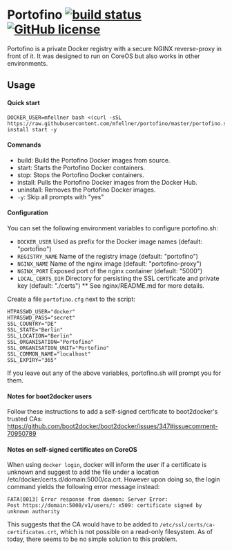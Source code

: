 # Portofino [![build status](https://circleci.com/gh/mfellner/portofino.svg?style=svg)](https://circleci.com/gh/mfellner/portofino) [![GitHub license](https://img.shields.io/github/license/mfellner/portofino.svg?style=flat-square)](https://github.com/mfellner/portofino/blob/master/LICENSE)

Portofino is a private Docker registry with a secure NGINX reverse-proxy in front of it.
It was designed to run on CoreOS but also works in other environments.

## Usage

#### Quick start

    DOCKER_USER=mfellner bash <(curl -sSL https://raw.githubusercontent.com/mfellner/portofino/master/portofino.sh) install start -y

#### Commands
  * build: Build the Portofino Docker images from source.
  * start: Starts the Portofino Docker containers.
  * stop: Stops the Portofino Docker containers.
  * install: Pulls the Portofino Docker images from the Docker Hub.
  * uninstall: Removes the Portofino Docker images.
  * `-y`: Skip all prompts with "yes"

#### Configuration

You can set the following environment variables to configure portofino.sh:

* `DOCKER_USER` Used as prefix for the Docker image names (default: "portofino")
* `REGISTRY_NAME` Name of the registry image (default: "portofino")
* `NGINX_NAME` Name of the nginx image (default: "portofino-proxy")
* `NGINX_PORT` Exposed port of the nginx container (default: "5000")
* `LOCAL_CERTS_DIR` Directory for persisting the SSL certificate and private key (default: "./certs")
  ** See nginx/README.md for more details.

Create a file `portofino.cfg` next to the script:

    HTPASSWD_USER="docker"
    HTPASSWD_PASS="secret"
    SSL_COUNTRY="DE"
    SSL_STATE="Berlin"
    SSL_LOCATION="Berlin"
    SSL_ORGANISATION="Portofino"
    SSL_ORGANISATION_UNIT="Portofino"
    SSL_COMMON_NAME="localhost"
    SSL_EXPIRY="365"

If you leave out any of the above variables, portofino.sh will prompt you for them.

#### Notes for boot2docker users

Follow these instructions to add a self-signed certificate to boot2docker's trusted CAs:
https://github.com/boot2docker/boot2docker/issues/347#issuecomment-70950789

#### Notes on self-signed certificates on CoreOS

When using `docker login`, docker will inform the user if a certificate is unknown and suggest
to add the file under a location /etc/docker/certs.d/domain:5000/ca.crt. However upon doing so,
the login command yields the following error message instead:

    FATA[0013] Error response from daemon: Server Error:
    Post https://domain:5000/v1/users/: x509: certificate signed by unknown authority

This suggests that the CA would have to be added to `/etc/ssl/certs/ca-certificates.crt`, which
is not possible on a read-only filesystem. As of today, there seems to be no simple solution to
this problem.

